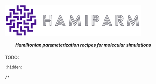 
<img src="_static/images/hamiparm-logo.png" alt="hamiparm" height="100px" align="center"></img>

<h5 align="center">Hamiltonian parameterization recipes for molecular simulations</h5>

TODO:

```{toctree}
:hidden:

/*
```
